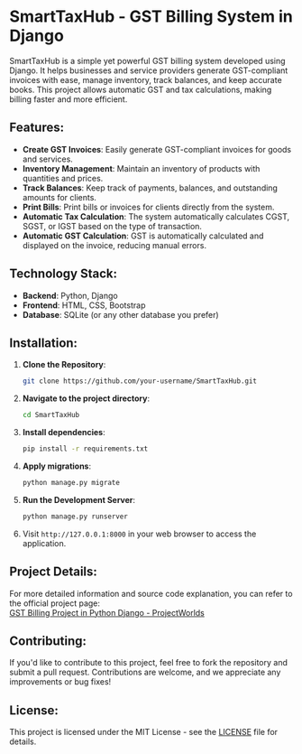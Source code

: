 # SmartTaxHub - GST Billing System in Django

SmartTaxHub is a simple yet powerful GST billing system developed using Django. It helps businesses and service providers generate GST-compliant invoices with ease, manage inventory, track balances, and keep accurate books. This project allows automatic GST and tax calculations, making billing faster and more efficient.

## Features:
- **Create GST Invoices**: Easily generate GST-compliant invoices for goods and services.
- **Inventory Management**: Maintain an inventory of products with quantities and prices.
- **Track Balances**: Keep track of payments, balances, and outstanding amounts for clients.
- **Print Bills**: Print bills or invoices for clients directly from the system.
- **Automatic Tax Calculation**: The system automatically calculates CGST, SGST, or IGST based on the type of transaction.
- **Automatic GST Calculation**: GST is automatically calculated and displayed on the invoice, reducing manual errors.

## Technology Stack:
- **Backend**: Python, Django
- **Frontend**: HTML, CSS, Bootstrap
- **Database**: SQLite (or any other database you prefer)
  
## Installation:
1. **Clone the Repository**:
   ```bash
   git clone https://github.com/your-username/SmartTaxHub.git
   ```

2. **Navigate to the project directory**:
   ```bash
   cd SmartTaxHub
   ```

3. **Install dependencies**:
   ```bash
   pip install -r requirements.txt
   ```

4. **Apply migrations**:
   ```bash
   python manage.py migrate
   ```

5. **Run the Development Server**:
   ```bash
   python manage.py runserver
   ```

6. Visit `http://127.0.0.1:8000` in your web browser to access the application.

## Project Details:
For more detailed information and source code explanation, you can refer to the official project page:  
[GST Billing Project in Python Django - ProjectWorlds](https://projectworlds.in/gst-billing-project-in-python-django-with-source-code/)

## Contributing:
If you'd like to contribute to this project, feel free to fork the repository and submit a pull request. Contributions are welcome, and we appreciate any improvements or bug fixes!

## License:
This project is licensed under the MIT License - see the [LICENSE](LICENSE) file for details.
